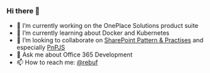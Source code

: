 ### Hi there 👋

- 🔭 I’m currently working on the OnePlace Solutions product suite
- 🌱 I’m currently learning about Docker and Kubernetes
- 👯 I’m looking to collaborate on [SharePoint Pattern & Practises](https://pnp.github.io/) and especially [PnPJS](https://github.com/pnp/pnpjs/)
- 💬 Ask me about Office 365 Development
- 📫 How to reach me: [@rebuf](https://twitter.com/rebuf)

<!--
**mrebuffet/mrebuffet** is a ✨ _special_ ✨ repository because its `README.md` (this file) appears on your GitHub profile.

Here are some ideas to get you started:

- 🔭 I’m currently working on ...
- 🌱 I’m currently learning ...
- 👯 I’m looking to collaborate on ...
- 🤔 I’m looking for help with ...
- 💬 Ask me about ...
- 📫 How to reach me: ...
- 😄 Pronouns: ...
- ⚡ Fun fact: ...
-->
